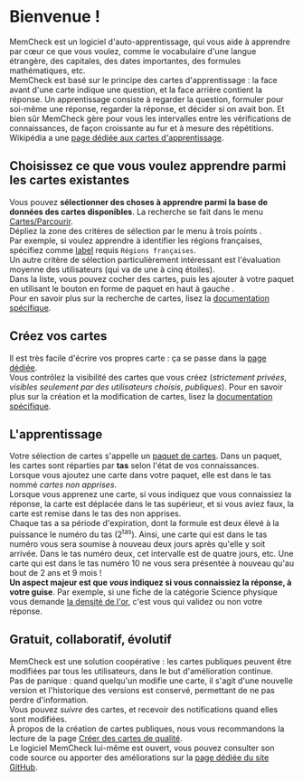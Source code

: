 ﻿<link rel="stylesheet" href="https://maxcdn.bootstrapcdn.com/font-awesome/4.7.0/css/font-awesome.min.css">

# Bienvenue !
MemCheck est un logiciel d'auto-apprentissage, qui vous aide à apprendre par cœur ce que vous voulez, comme le vocabulaire d'une langue étrangère, des capitales, des dates importantes, des formules mathématiques, etc.  
MemCheck est basé sur le principe des cartes d'apprentissage : la face avant d'une carte indique une question, et la face arrière contient la réponse. Un apprentissage consiste à regarder la question, formuler pour soi-même une réponse, regarder la réponse, et décider si on avait bon. Et bien sûr MemCheck gère pour vous les intervalles entre les vérifications de connaissances, de façon croissante au fur et à mesure des répétitions.  
Wikipédia a une [page dédiée aux cartes d'apprentissage](https://fr.wikipedia.org/wiki/Carte_m%C3%A9moire_(apprentissage)).

## Choisissez ce que vous voulez apprendre parmi les cartes existantes
Vous pouvez **sélectionner des choses à apprendre parmi la base de données des cartes disponibles**.
La recherche se fait dans le menu [Cartes/Parcourir](https://memcheckfr.azurewebsites.net/Search/Index).  
Dépliez la zone des critères de sélection par le menu à trois points <i class="fa fa-ellipsis-v"></i>.  
Par exemple, si voulez apprendre à identifier les régions françaises, spécifiez comme [label](https://memcheckfr.azurewebsites.net/Tags/Index) requis `Régions françaises`.  
Un autre critère de sélection particulièrement intéressant est l'évaluation moyenne des utilisateurs (qui va de une à cinq étoiles).  
Dans la liste, vous pouvez cocher des cartes, puis les ajouter à votre paquet en utilisant le bouton en forme de paquet en haut à gauche <i class="fa fa-inbox"></i>.  
Pour en savoir plus sur la recherche de cartes, lisez la [documentation spécifique](https://memcheckfr.azurewebsites.net/Doc/MdRenderer?refererRoute=%2FSearch%2FIndex&cultureName=fr).

## Créez vos cartes
Il est très facile d'écrire vos propres carte : ça se passe dans la [page dédiée](https://memcheckfr.azurewebsites.net/Authoring/Index).  
Vous contrôlez la visibilité des cartes que vous créez (_strictement privées_, _visibles seulement par des utilisateurs choisis_, _publiques_).
Pour en savoir plus sur la création et la modification de cartes, lisez la [documentation spécifique](https://memcheckfr.azurewebsites.net/Doc/MdRenderer?refererRoute=%2FAuthoring%2FIndex&cultureName=fr).

## L'apprentissage
Votre sélection de cartes s'appelle un [paquet de cartes](https://memcheckfr.azurewebsites.net/Decks/Index). Dans un paquet, les cartes sont réparties par **tas** selon l'état de vos connaissances.  
Lorsque vous ajoutez une carte dans votre paquet, elle est dans le tas nommé _cartes non apprises_.  
Lorsque vous apprenez une carte, si vous indiquez que vous connaissiez la réponse, la carte est déplacée dans le tas supérieur, et si vous aviez faux, la carte est remise dans le tas des non apprises.  
Chaque tas a sa période d'expiration, dont la formule est deux élevé à la puissance le numéro du tas (2<sup>tas</sup>). Ainsi, une carte qui est dans le tas numéro vous sera soumise à nouveau deux jours après qu'elle y soit arrivée. Dans le tas numéro deux, cet intervalle est de quatre jours, etc. Une carte qui est dans le tas numéro 10 ne vous sera présentée à nouveau qu'au bout de 2 ans et 9 mois !  
**Un aspect majeur est que _vous_ indiquez si vous connaissiez la réponse, à votre guise**. Par exemple, si une fiche de la catégorie Science physique vous demande [la densité de l'or](https://memcheckfr.azurewebsites.net/Authoring?CardId=534b3214-5880-47a0-d8f0-08d7eba1e1a5), c'est vous qui validez ou non votre réponse.

## Gratuit, collaboratif, évolutif
MemCheck est une solution coopérative : les cartes publiques peuvent être modifiées par tous les utilisateurs, dans le but d'amélioration continue.  
Pas de panique : quand quelqu'un modifie une carte, il s'agit d'une nouvelle version et l'historique des versions est conservé, permettant de ne pas perdre d'information.  
Vous pouvez _suivre_ des cartes, et recevoir des notifications quand elles sont modifiées.  
À propos de la création de cartes publiques, nous vous recommandons la lecture de la page [Créer des cartes de qualité](https://memcheckfr.azurewebsites.net/Doc/MdRenderer?refererRoute=%2FAuthoring%2FIndex&cultureName=fr).  
Le logiciel MemCheck lui-même est ouvert, vous pouvez consulter son code source ou apporter des améliorations sur la [page dédiée du site GitHub](https://github.com/VoltanFr/memcheck).